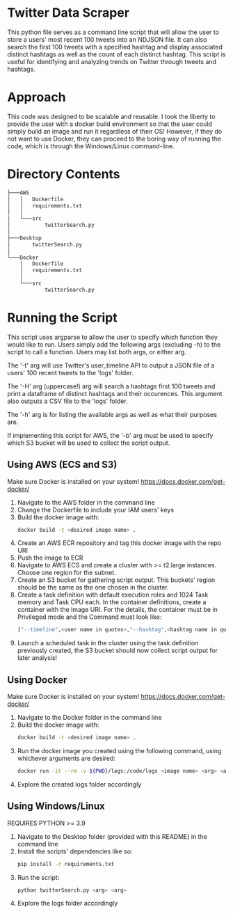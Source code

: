 # Twitter Data Scraper
This python file serves as a command line script that will allow the user to
store a users' most recent 100 tweets into an NDJSON file. It can also search
the first 100 tweets with a specified hashtag and display associated distinct hashtags as
well as the count of each distinct hashtag. This script is useful for identifying and analyzing trends on Twitter through tweets and hashtags.
# Approach
This code was designed to be scalable and reusable.
I took the liberty to provide the user with a docker build environment so that the user could simply build an image and run it regardless of their OS! However, if they do not want to use Docker, they can proceed to the boring way of
running the code, which is through the Windows/Linux command-line.

# Directory Contents
```bash
├───AWS
│   │   Dockerfile
│   │   requirements.txt
│   │
│   └───src
│           twitterSearch.py
│
├───Desktop
│       twitterSearch.py
│
└───Docker
    │   Dockerfile
    │   requirements.txt
    │
    └───src
            twitterSearch.py

```

# Running the Script

This script uses argparse to allow the user to specify which function they would like to run. Users simply add the following args (excluding -h) to the script to call a function. Users may list both args, or either arg.

The '-t' arg will use Twitter's user_timeline API to output a JSON file of a users' 100 recent tweets to the 'logs' folder.

The '-H' arg (uppercase!) arg will search a hashtags first 100 tweets and print a dataframe of distinct hashtags and their 
occurences. This argument also outputs a CSV file to the 'logs' folder.

The '-h' arg is for listing the available args as well as what their purposes are.

If implementing this script for AWS, the '-b' arg must be used to specify which S3 bucket will be used to collect the script output.

## Using AWS (ECS and S3)
Make sure Docker is installed on your system!
https://docs.docker.com/get-docker/
1. Navigate to the AWS folder in the command line
2. Change the Dockerfile to include your IAM users' keys
3. Build the docker image with: 
	```bash
	docker build -t <desired image name> .
	```
3. Create an AWS ECR repository and tag this docker image with the repo URI
4. Push the image to ECR
5. Navigate to AWS ECS and create a cluster with >= t2.large instances. Choose one region for the subnet.
6. Create an S3 bucket for gathering script output. This buckets' region should be the same as the one chosen in the cluster.
7. Create a task definition with default execution roles and 1024 Task memory and Task CPU each. In the container definitions, create a container with the image URI. For the details, the container must be in Privileged mode and the Command must look like: 
	```bash 
	["--timeline",<user name in quotes>,"--hashtag",<hashtag name in quotes>,"--bucket",<S3 bucket name in quotes>]
	```
8. Launch a scheduled task in the cluster using the task definition previously created, the S3 bucket should now collect script output for later analysis!


## Using Docker
Make sure Docker is installed on your system!
https://docs.docker.com/get-docker/
1. Navigate to the Docker folder in the command line 
2. Build the docker image with: 
	```bash
	docker build -t <desired image name> .
	```
3. Run the docker image you created using the following command, using whichever arguments are desired:
	```bash
	docker run -it --rm -v ${PWD}/logs:/code/logs <image name> <arg> <arg>
	```
4. Explore the created logs folder accordingly

## Using Windows/Linux
REQUIRES PYTHON >= 3.9

1. Navigate to the Desktop folder (provided with this README) in the command line
2. Install the scripts' dependencies like so:
	```bash
	pip install -r requirements.txt
	```
3. Run the script:
	```bash
	python twitterSearch.py <arg> <arg>
	```
4. Explore the logs folder accordingly



